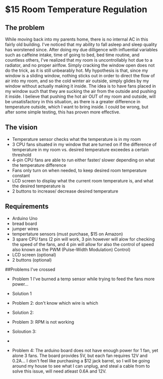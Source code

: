 # $15 Room Temperature Regulation 
## The problem
While moving back into my parents home, there is no internal AC in this fairly old building. I've noticed that my ability to fall asleep and sleep quality has 
worstened since. After doing my due dilligence with influential variables such as caffeine intake, time of going to bed, bed time routine, and countless others, 
I've realized that my room is uncontrollably hot due to a radiator, and no proper airlfow. Simply cracking the window open does not do the trick, as it is still 
unbearably hot. My hypothesis is that, since my window is a sliding window, nothing sticks out in order to direct the flow of air into my room, and so the cold 
winter air outside, simply glides by my window without actually making it inside. The idea is to have fans placed in my window such that they are sucking the 
air from the outside and pushing it inside. I believe that pushing the hot air OUT of my room and outside, will be unsatisfactory in this situation, as there is a
greater difference in temperature outside, which I want to bring inside. I could be wrong, but after some simple testing, this has proven more effective. 

## The vision 
- Temperature sensor checks what the temperature is in my room
- 3 CPU fans situated in my window that are turned on if the difference of temperature in my room vs. desired temperature exceedes a certain threshold
- 4-pin CPU fans are able to run either faster/ slower depending on what the temperature difference
- Fans only turn on when needed, to keep desired room temperature constant
- LCD screen to display what the current room temperature is, and what the desired temperature is
- 2 buttons to increase/ decrease desired temperature

## Requirements
- Arduino Uno
- bread board
- jumper wires
- tempertature sensors (must purchase, $15 on Amazon)
- 3 spare CPU fans (2 pin will work, 3 pin however will alow for checking the speed of the fans, and 4 pin will allow for also the control of speed also known as the PWM (Pulse-Width Modulation) Control)
- LCD screen (optional)
- 2 buttons (optional)

  
##Problems I've crossed
- Problem 1 I've burned a temp sensor while trying to feed the fans more power...
- Solution 1

- Problem 2: don't know which wire is which 
- Solution 2:
- Problem 3: RPM is not working 
- Soloution 3:
- 
- Problem 4: The arduino board does not have enough power for 1 fan, yet alone 3 fans. The board provides 5V, but each fan requires 12V and 0.2A... I don't feel like purchasing
  a $12 jack barrel, so I will be going around my house to see what I can unplug, and steal a cable from to solve this issue, will need atleast 0.6A and 12V. 
